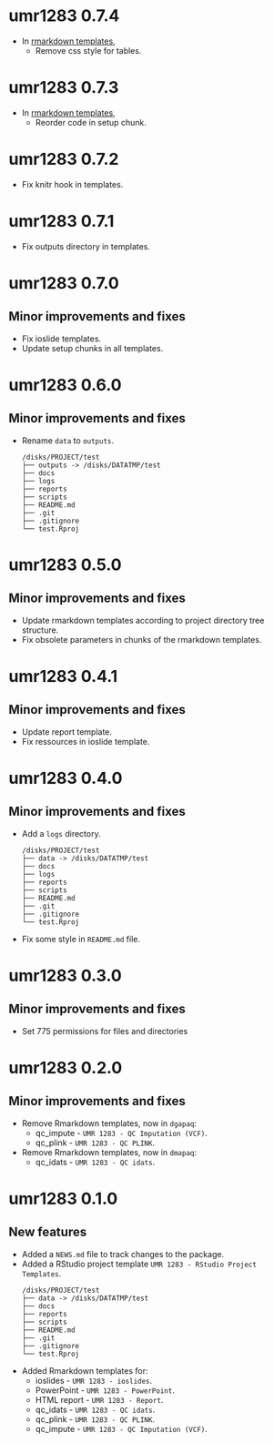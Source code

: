 # umr1283 0.7.4

* In [rmarkdown templates](inst/rmarkdown/templates),
    + Remove css style for tables.

# umr1283 0.7.3

* In [rmarkdown templates](inst/rmarkdown/templates),
    + Reorder code in setup chunk.

# umr1283 0.7.2

* Fix knitr hook in templates.

# umr1283 0.7.1

* Fix outputs directory in templates.

# umr1283 0.7.0

## Minor improvements and fixes

* Fix ioslide templates.
* Update setup chunks in all templates.

# umr1283 0.6.0

## Minor improvements and fixes

* Rename `data` to `outputs`.
    ```
    /disks/PROJECT/test
    ├── outputs -> /disks/DATATMP/test
    ├── docs
    ├── logs
    ├── reports
    ├── scripts
    ├── README.md
    ├── .git
    ├── .gitignore
    └── test.Rproj
    ```

# umr1283 0.5.0

## Minor improvements and fixes

* Update rmarkdown templates according to project directory tree structure.
* Fix obsolete parameters in chunks of the rmarkdown templates.

# umr1283 0.4.1

## Minor improvements and fixes

* Update report template.
* Fix ressources in ioslide template.

# umr1283 0.4.0

## Minor improvements and fixes

* Add a `logs` directory.
    ```
    /disks/PROJECT/test
    ├── data -> /disks/DATATMP/test
    ├── docs
    ├── logs
    ├── reports
    ├── scripts
    ├── README.md
    ├── .git
    ├── .gitignore
    └── test.Rproj
    ```
* Fix some style in `README.md` file.

# umr1283 0.3.0

## Minor improvements and fixes

* Set 775 permissions for files and directories

# umr1283 0.2.0

## Minor improvements and fixes

* Remove Rmarkdown templates, now in `dgapaq`:
    - qc_impute - `UMR 1283 - QC Imputation (VCF)`.
    - qc_plink - `UMR 1283 - QC PLINK`.
* Remove Rmarkdown templates, now in `dmapaq`:
    - qc_idats - `UMR 1283 - QC idats`.

# umr1283 0.1.0

## New features

* Added a `NEWS.md` file to track changes to the package.
* Added a RStudio project template `UMR 1283 - RStudio Project Templates`.
    ```
    /disks/PROJECT/test
    ├── data -> /disks/DATATMP/test
    ├── docs
    ├── reports
    ├── scripts
    ├── README.md
    ├── .git
    ├── .gitignore
    └── test.Rproj
    ```
* Added Rmarkdown templates for:
    - ioslides - `UMR 1283 - ioslides`.
    - PowerPoint - `UMR 1283 - PowerPoint`.
    - HTML report - `UMR 1283 - Report`.
    - qc_idats - `UMR 1283 - QC idats`.
    - qc_plink - `UMR 1283 - QC PLINK`.
    - qc_impute - `UMR 1283 - QC Imputation (VCF)`.
